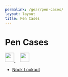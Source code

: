 ```yaml
---
permalink: /gear/pen-cases/
layout: layout
title: Pen Cases
---
```


<div class="center">

   <h1>Pen Cases</h1>
   
   <a href="https://github.com/StevenTammen/steventammen.github.io/edit/master/pages/gear/pen-cases.md" target="_blank">
     <img src="https://steventammen.github.io/assets/images/GitHub.png" height="30" width="30">
   </a> &nbsp; &nbsp;
   
   <a href="http://prose.io/#StevenTammen/steventammen.github.io/edit/master/pages/gear/pen-cases.md" target="_blank">
     <img src="https://steventammen.github.io/assets/images/Prose.png" height="30" width="30">
   </a>
   
</div>

- [Nock Lookout](http://nockco.com/cases/lookout)
